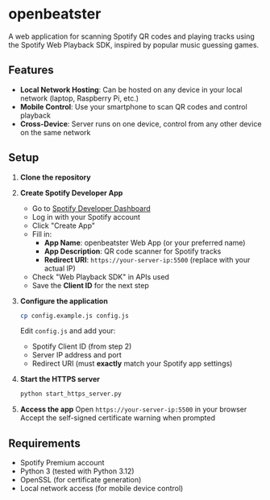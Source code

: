 # openbeatster

A web application for scanning Spotify QR codes and playing tracks using the Spotify Web Playback SDK, inspired by popular music guessing games.

## Features

- **Local Network Hosting**: Can be hosted on any device in your local network (laptop, Raspberry Pi, etc.)
- **Mobile Control**: Use your smartphone to scan QR codes and control playback
- **Cross-Device**: Server runs on one device, control from any other device on the same network

## Setup

1. **Clone the repository**

2. **Create Spotify Developer App**
   - Go to [Spotify Developer Dashboard](https://developer.spotify.com/dashboard)
   - Log in with your Spotify account
   - Click "Create App"
   - Fill in:
     - **App Name**: openbeatster Web App (or your preferred name)
     - **App Description**: QR code scanner for Spotify tracks
     - **Redirect URI**: `https://your-server-ip:5500` (replace with your actual IP)
   - Check "Web Playback SDK" in APIs used
   - Save the **Client ID** for the next step

3. **Configure the application**
   ```bash
   cp config.example.js config.js
   ```
   
   Edit `config.js` and add your:
   - Spotify Client ID (from step 2)
   - Server IP address and port
   - Redirect URI (must **exactly** match your Spotify app settings)

3. **Start the HTTPS server**
   ```bash
   python start_https_server.py
   ```

4. **Access the app**
   Open `https://your-server-ip:5500` in your browser
   Accept the self-signed certificate warning when prompted


## Requirements
- Spotify Premium account
- Python 3 (tested with Python 3.12)
- OpenSSL (for certificate generation)
- Local network access (for mobile device control)

